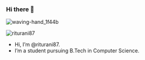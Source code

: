 ### Hi there 👋
![waving-hand_1f44b](https://user-images.githubusercontent.com/75488501/196498399-ff654985-adb8-40f2-8d11-b97ddbff9eea.gif)


<p align="left"> <img src="https://komarev.com/ghpvc/?username=riturani87&label=Profile%20views&color=0e75b6&style=flat" alt="riturani87" /> </p>


- Hi, I’m @riturani87.
- I’m a student pursuing B.Tech in Computer Science.

